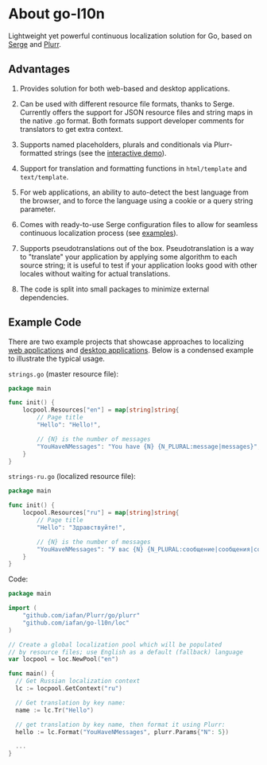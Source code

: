 About go-l10n
=============

Lightweight yet powerful continuous localization solution for Go, based on
[Serge](https://serge.io/) and [Plurr](https://github.com/iafan/Plurr).

Advantages
----------

 1. Provides solution for both web-based and desktop applications.
 2. Can be used with different resource file formats, thanks to Serge.
    Currently offers the support for JSON resource files and
    string maps in the native .go format. Both formats support
    developer comments for translators to get extra context.
 3. Supports named placeholders, plurals and conditionals via
    Plurr-formatted strings (see the
    [interactive demo](http://iafan.github.io/plurr-demo/)).
 4. Support for translation and formatting functions in `html/template`
    and `text/template`.
 5. For web applications, an ability to auto-detect the best language
    from the browser, and to force the language using a cookie or
    a query string parameter.
 6. Comes with ready-to-use Serge configuration files to allow for
    seamless continuous localization process (see
    [examples](https://github.com/iafan/go-l10n/tree/master/examples/)).
 7. Supports pseudotranslations out of the box. Pseudotranslation is a way
    to "translate" your application by applying some algorithm to each
    source string; it is useful to test if your application looks good
    with other locales without waiting for actual translations.

 7. The code is split into small packages to minimize external dependencies.

Example Code
------------

There are two example projects that showcase approaches to localizing
[web applications](https://github.com/iafan/go-l10n/tree/master/examples/web/) and
[desktop applications](https://github.com/iafan/go-l10n/tree/master/examples/desktop/).
Below is a condensed example to illustrate the typical usage.

`strings.go` (master resource file):
```go
package main

func init() {
    locpool.Resources["en"] = map[string]string{
        // Page title
        "Hello": "Hello!",

        // {N} is the number of messages
        "YouHaveNMessages": "You have {N} {N_PLURAL:message|messages}",
    }
}
```

`strings-ru.go` (localized resource file):
```go
package main

func init() {
    locpool.Resources["ru"] = map[string]string{
        // Page title
        "Hello": "Здравствуйте!",

        // {N} is the number of messages
        "YouHaveNMessages": "У вас {N} {N_PLURAL:сообщение|сообщения|сообщений}",
    }
}
```

Code:
```go
package main

import (
    "github.com/iafan/Plurr/go/plurr"
    "github.com/iafan/go-l10n/loc"
)

// Create a global localization pool which will be populated
// by resource files; use English as a default (fallback) language
var locpool = loc.NewPool("en")

func main() {
  // Get Russian localization context
  lc := locpool.GetContext("ru")

  // Get translation by key name:
  name := lc.Tr("Hello")

  // get translation by key name, then format it using Plurr:
  hello := lc.Format("YouHaveNMessages", plurr.Params{"N": 5})

  ...
}
```
